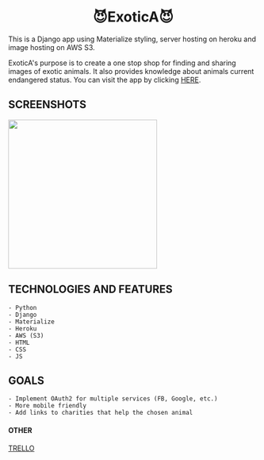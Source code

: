 # <center>**😈ExoticA😈**</center>

This is a Django app using Materialize styling, server hosting on heroku and image hosting on AWS S3.

ExoticA's purpose is to create a one stop shop for finding and sharing images of exotic animals. It also provides knowledge about animals current endangered status. You can visit the app by clicking [HERE](https://exoticaa88.herokuapp.com/).

## SCREENSHOTS
<img alt="" src="" width='300px'>

## TECHNOLOGIES AND FEATURES
    - Python
    - Django
    - Materialize
    - Heroku
    - AWS (S3)
    - HTML
    - CSS
    - JS

## GOALS
    - Implement OAuth2 for multiple services (FB, Google, etc.)
    - More mobile friendly
    - Add links to charities that help the chosen animal


#### OTHER
[TRELLO](https://trello.com/b/U9wQTjdB/exotica)